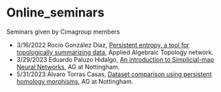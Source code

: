 # Online_seminars
Seminars given by Cimagroup members

* 3/16/2022 Rocío González Díaz, [Persistent entropy, a tool for topologically summarizing data](https://www.youtube.com/watch?v=Zt6mRqVhszw), Applied Algebraic Topology network.
* 3/29/2023 Eduardo Paluzo Hidalgo, [An introduction to Simplicial-map Neural Networks](https://www.youtube.com/watch?v=HqKQu5HDf0M), AG at Nottingham.
* 5/31/2023 Álvaro Torras Casas, [Dataset comparison using persistent homology morphisms](https://www.youtube.com/watch?v=PBjJJWAjaP8), AG at Nottingham.

